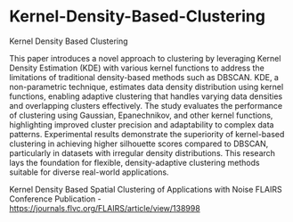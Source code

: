 # Kernel-Density-Based-Clustering
Kernel Density Based Clustering

This paper introduces a novel approach to clustering by leveraging Kernel Density Estimation (KDE) with various kernel functions to address the limitations of traditional density-based methods such as DBSCAN. KDE, a non-parametric technique, estimates data density distribution using kernel functions, enabling adaptive clustering that handles varying data densities and overlapping clusters effectively. The study evaluates the performance of clustering using Gaussian, Epanechnikov, and other kernel functions, highlighting improved cluster precision and adaptability to complex data patterns. Experimental results demonstrate the superiority of kernel-based clustering in achieving higher silhouette scores compared to DBSCAN, particularly in datasets with irregular density distributions. This research lays the foundation for flexible, density-adaptive clustering methods suitable for diverse real-world applications.

Kernel Density Based Spatial Clustering of Applications with Noise FLAIRS Conference Publication - https://journals.flvc.org/FLAIRS/article/view/138998
